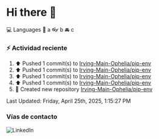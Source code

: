 # Hi there 👋

:computer: Languages
:pencil: a
:eyeglasses: b
:oncoming_automobile: c

### :zap: Actividad reciente
<!--RECENT_ACTIVITY:start-->
1. ⬆️ Pushed 1 commit(s) to [Irving-Main-Ophelia/pip-env](https://github.com/Irving-Main-Ophelia/pip-env)<br>
2. ⬆️ Pushed 1 commit(s) to [Irving-Main-Ophelia/pip-env](https://github.com/Irving-Main-Ophelia/pip-env)<br>
3. ⬆️ Pushed 1 commit(s) to [Irving-Main-Ophelia/pip-env](https://github.com/Irving-Main-Ophelia/pip-env)<br>
4. ⬆️ Pushed 1 commit(s) to [Irving-Main-Ophelia/pip-env](https://github.com/Irving-Main-Ophelia/pip-env)<br>
5. 📔 Created new repository [Irving-Main-Ophelia/pip-env](https://github.com/Irving-Main-Ophelia/pip-env)<br>
<!--RECENT_ACTIVITY:end-->
<!--RECENT_ACTIVITY:last_update-->
Last Updated: Friday, April 25th, 2025, 1:15:27 PM
<!--RECENT_ACTIVITY:last_update_end-->

### Vías de contacto

![LinkedIn](https://www.linkedin.com/in/irving-hernández-226846205/)
